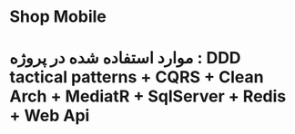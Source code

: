 # Shop Mobile

# موارد استفاده شده در پروژه : DDD tactical patterns + CQRS + Clean Arch + MediatR + SqlServer + Redis + Web Api
